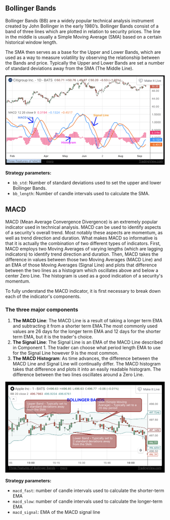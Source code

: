 
## Bollinger Bands

Bollinger Bands (BB) are a widely popular technical analysis instrument created by John Bollinger in the early 1980’s. Bollinger Bands consist of a band of three lines which are plotted in relation to security prices. The line in the middle is usually a Simple Moving Average (SMA) based on a certain historical window length.

The SMA then serves as a base for the Upper and Lower Bands, which are used as a way to measure volatility by observing the relationship between the Bands and price. Typically the Upper and Lower Bands are set a number of standard deviations away from the SMA (The Middle Line).

![](./bollinger.png)

**Strategy parameters:**

* `bb_std`: Number of standard deviations used to set the upper and lower Bollinger Bands.
* `bb_length`: Number of candle intervals used to calculate the SMA.

## MACD

MACD (Mean Average Convergence Divergence) is an extremely popular indicator used in technical analysis. MACD can be used to identify aspects of a security's overall trend. Most notably these aspects are momentum, as well as trend direction and duration. What makes MACD so informative is that it is actually the combination of two different types of indicators. First, MACD employs two Moving Averages of varying lengths (which are lagging indicators) to identify trend direction and duration. Then, MACD takes the difference in values between those two Moving Averages (MACD Line) and an EMA of those Moving Averages (Signal Line) and plots that difference between the two lines as a histogram which oscillates above and below a center Zero Line. The histogram is used as a good indication of a security's momentum.

To fully understand the MACD indicator, it is first necessary to break down each of the indicator's components.

### The three major components

1. **The MACD Line**: The MACD Line is a result of taking a longer term EMA and subtracting it from a shorter term EMA.The most commonly used values are 26 days for the longer term EMA and 12 days for the shorter term EMA, but it is the trader's choice.
2. **The Signal Line**: The Signal Line is an EMA of the MACD Line described in Component 1. The trader can choose what period length EMA to use for the Signal Line however 9 is the most common.
3. **The MACD Histogram**: As time advances, the difference between the MACD Line and Signal Line will continually differ. The MACD histogram takes that difference and plots it into an easily readable histogram. The difference between the two lines oscillates around a Zero Line.

![](./macd.png)

**Strategy parameters:**

* `macd_fast`: number of candle intervals used to calculate the shorter-term EMA
* `macd_slow`: number of candle intervals used to calculate the longer-term EMA
* `macd_signal`: EMA of the MACD signal line